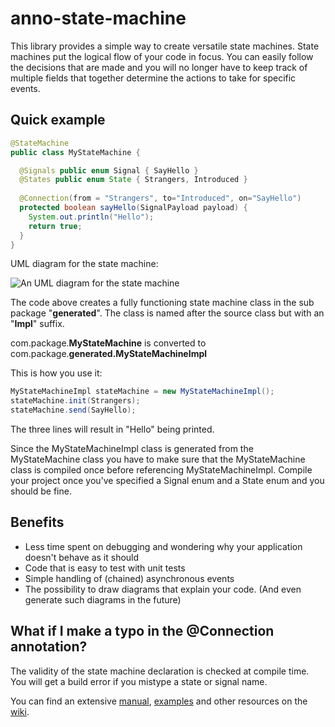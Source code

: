 # anno-state-machine

This library provides a simple way to create versatile state machines. State machines put the logical flow of your code in focus. You can easily follow the decisions that are made and you will no longer have to keep track of multiple fields that together determine the actions to take for specific events.

## Quick example
```java
@StateMachine
public class MyStateMachine {

  @Signals public enum Signal { SayHello }
  @States public enum State { Strangers, Introduced }
  
  @Connection(from = "Strangers", to="Introduced", on="SayHello")
  protected boolean sayHello(SignalPayload payload) {
    System.out.println("Hello");
    return true;
  }
}
```
UML diagram for the state machine:

![An UML diagram for the state machine](https://github.com/jayway/anno-statechart/blob/master/doc/diagrams/SayHelloMachine.png)

The code above creates a fully functioning state machine class in the sub package "**generated**". The class is named after the source class but with an "**Impl**" suffix.

com.package.**MyStateMachine** is converted to com.package.**generated.MyStateMachineImpl**

This is how you use it:
```java
MyStateMachineImpl stateMachine = new MyStateMachineImpl();
stateMachine.init(Strangers);
stateMachine.send(SayHello);
```
The three lines will result in "Hello" being printed.

Since the MyStateMachineImpl class is generated from the MyStateMachine class you have to make sure that the MyStateMachine class is compiled once before referencing MyStateMachineImpl. Compile your project once you've specified a Signal enum and a State enum and you should be fine.

## Benefits
* Less time spent on debugging and wondering why your application doesn't behave as it should
* Code that is easy to test with unit tests
* Simple handling of (chained) asynchronous events
* The possibility to draw diagrams that explain your code. (And even generate such diagrams in the future)

## What if I make a typo in the @Connection annotation?
The validity of the state machine declaration is checked at compile time. You will get a build error if you mistype a state or signal name.

You can find an extensive [manual](https://github.com/jayway/anno-statechart/wiki/manual), [examples](https://github.com/jayway/anno-statechart/wiki/examples) and other resources on the [wiki](https://github.com/jayway/anno-statechart/wiki/).
